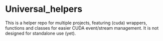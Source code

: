# Universal_helpers

This is a helper repo for multiple projects, featuring (cuda) wrappers, functions and classes for easier CUDA event/stream management. 
It is not designed for standalone use (yet). 
